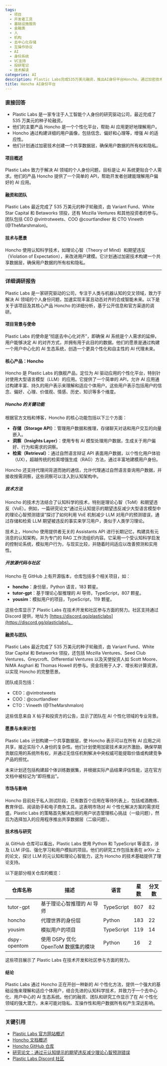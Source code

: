 ```yaml
---
tags:
  - 项目
  - 开发者工具
  - 基础设施服务
  - 金融类
  - 人
  - 机构
  - 去中心化存储
  - 互操作协议
  - AI
  - 身份系统
  - VC支持
  - 投研笔记
  - 技术解读
categories: AI
description: Plastic Labs完成535万美元融资，推出AI身份平台Honcho，通过加密技术保障用户数据隐私。
title: Honcho AI身份平台
---
```

### 直接回答

- Plastic Labs 是一家专注于人工智能个人身份的研究驱动公司，最近完成了 535 万美元的种子轮融资。
- 他们的主要产品 Honcho 是一个个性化平台，帮助 AI 应用更好地理解用户。
- Honcho 通过构建详细的用户画像，包括信念、偏好和心理等，增强 AI 的适应性。
- 他们计划通过加密技术创建一个共享数据层，确保用户数据的所有权和隐私。

#### 项目概述
Plastic Labs 致力于解决 AI 领域的个人身份问题，目标是让 AI 系统更贴合个人需求。他们的产品 Honcho 提供了一个简单的 API，帮助开发者创建能理解用户偏好的 AI 应用。

#### 融资和团队
Plastic Labs 最近完成了 535 万美元的种子轮融资，由 Variant Fund、White Star Capital 和 Betaworks 领投，还有 Mozilla Ventures 和其他投资者的参与。团队包括 CEO @vintrotweets、COO @courtlandleer 和 CTO Vineeth (@TheMarshmalon)。

#### 技术与愿景
Honcho 使用认知科学技术，如理论心智（Theory of Mind）和期望违反（Violation of Expectation），来改进用户建模。它计划通过加密技术构建一个共享数据层，确保用户数据的所有权和隐私。

---

### 详细调研报告

Plastic Labs 是一家研究驱动的公司，专注于人类与机器认知的交叉领域，致力于解决 AI 领域的个人身份问题，加速实现丰富且动态对齐的合成智能未来。以下是关于该项目及其核心产品 Honcho 的详细分析，基于公开信息和官方渠道的调研。

#### 项目背景与使命
Plastic Labs 的使命是“彻底去中心化对齐”，即确保 AI 系统是个人需求的延伸，用户能够决定 AI 的对齐方式，并拥有用于此目的的数据。他们的愿景是通过构建一个用户中心化的 AI 生态系统，创造一个更具个性化和自主性的 AI 代理未来。

#### 核心产品：Honcho
Honcho 是 Plastic Labs 的旗舰产品，定位为 AI 驱动应用的个性化平台，特别针对使用大型语言模型（LLM）的应用。它提供了一个简单的 API，允许 AI 应用通过构建丰富、持久的用户表示来理解和适应个体用户。这些用户表示包括用户的信念、偏好、心理、价值观、情感、历史、知识等多个维度。

##### Honcho 的关键功能
根据官方文档和博客，Honcho 的核心功能包括以下三个方面：
- **存储（Storage API）**：管理用户数据和推理，存储聊天对话和用户交互的向量嵌入。
- **洞察（Insights Layer）**：使用专有 AI 模型处理用户数据，生成关于用户偏好、行为和需求的洞察。
- **检索（Retrieval）**：通过自然语言辩证 API 表面用户数据，以个性化用户体验（UX），超越传统的检索增强生成（RAG）方法，通过丰富地建模用户身份。

Honcho 还支持代理间背道而驰的通信，允许代理通过自然语言查询用户数据，并接收按需洞察，这些洞察可以注入到认知架构中。

##### 技术方法
Honcho 的技术方法结合了认知科学的技术，特别是理论心智（ToM）和期望违反（VoE）。例如，一篇研究论文“通过元认知提示的期望违反减少大型语言模型中的理论心智预测错误”探讨了如何利用 VoE 机制减少 LLM 对用户的预测错误，通过存储和检索 LLM 期望被违反的事实来学习用户，类似于人类学习理论。

技术上，Honcho 使用提供者无关的 Assistants API 进行长期记忆，构建具有元消息的认知架构，并为专门的 RAG 工作流组织内容。它采用一个受认知科学启发的控制论系统，模拟用户行为，与现实比较，并随着时间适应以改善预测和实用性。

##### 开放源代码与社区
Honcho 在 GitHub 上有开源版本，仓库包括多个相关项目，如：
- **honcho**：身份层，Python 语言，183 颗星。
- **tutor-gpt**：基于理论心智推理的 AI 导师，TypeScript，807 颗星。
- **yousim**：模拟用户的项目，TypeScript，119 颗星。

这些仓库显示了 Plastic Labs 在技术开发和社区参与方面的努力。社区支持通过 Discord 提供，地址为 [https://discord.gg/plasticlabs](https://discord.gg/plasticlabs)。

#### 融资与团队
Plastic Labs 最近完成了 535 万美元的种子轮融资，由 Variant Fund、White Star Capital 和 Betaworks 领投，还包括 Mozilla Ventures、Seed Club Ventures、Greycroft、Differential Ventures 以及天使投资人如 Scott Moore、NiMA Asghari 和 Thomas Howell 的参与。资金将用于人才、增长和计算资源，以实现 Honcho 的完整愿景。

团队成员包括：
- CEO：@vintrotweets
- COO：@courtlandleer
- CTO：Vineeth (@TheMarshmalon)

这些信息来自 X 帖子和投资方的公告，显示了团队在 AI 个性化领域的专业背景。

#### 愿景与未来计划
Plastic Labs 计划构建一个共享数据层，使 Honcho 表示可以在所有 AI 应用之间共享，接近实际个人身份的复杂性。他们计划使用加密技术来对齐激励，确保早期贡献应用的系统所有权，并通过无信任机制解决中央权威可能提取价值或构建竞争产品的担忧。

未来计划还包括构建超个体训练数据集，并根据实际产品结果评估性能，这在官方文档中被标记为“即将推出”。

#### 市场与影响
Honcho 目前处于私人测试阶段，已有数百个应用在等待列表上，包括戒酒教练、教育伴侣、阅读助手和电子商务工具。这表明市场对 AI 个性化解决方案的需求旺盛。Plastic Labs 的策略首先解决应用的用户状态管理核心挑战（一级问题），然后为选择加入的应用程序推出共享数据层（二级问题）。

#### 技术栈与研究
从 GitHub 仓库可以看出，Plastic Labs 使用 Python 和 TypeScript 等语言，涉及 LLM 评估、强化学习和用户模拟的项目。他们的研究工作包括发表在 arXiv 上的论文，探讨 LLM 的元认知和理论心智能力，这为 Honcho 的技术基础提供了理论支持。

以下是部分相关仓库的概览：

| 仓库名称       | 描述                                   | 语言      | 星数 | 分叉数 |
|----------------|----------------------------------------|-----------|------|--------|
| tutor-gpt      | 基于理论心智推理的 AI 导师             | TypeScript| 807  | 82     |
| honcho         | 代理世界的身份层                       | Python    | 183  | 22     |
| yousim         | 模拟用户的项目                         | TypeScript| 119  | 14     |
| dspy-opentom   | 使用 DSPy 优化 OpenToM 数据集的模块     | Python    | 16   | 2      |

这些项目展示了 Plastic Labs 在技术开发和社区参与方面的努力。

#### 结论
Plastic Labs 通过 Honcho 正在开创一种新的 AI 个性化方法，提供一个强大的基础设施来理解和适应个体用户，结合先进的认知科学技术，并致力于一个去中心化、用户中心的 AI 生态系统。他们的融资、团队和研究工作显示了在 AI 个性化领域的强大潜力，未来可能对隐私、互操作性和用户数据所有权产生深远影响。

---

### 关键引用
- [Plastic Labs 官方网站概述](https://plasticlabs.ai)
- [Honcho 文档概述](https://docs.honcho.dev)
- [Honcho GitHub 仓库](https://github.com/plastic-labs/honcho)
- [研究论文：通过元认知提示的期望违反减少理论心智预测错误](https://arxiv.org/abs/2310.06983)
- [Plastic Labs Discord 社区](https://discord.gg/plasticlabs)